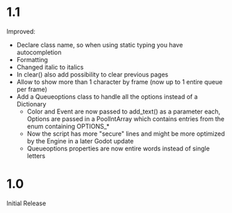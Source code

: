1.1
===

Improved:
 * Declare class name, so when using static typing you have autocompletion
 * Formatting
 * Changed italic to italics
 * In clear() also add possibility to clear previous pages
 * Allow to show more than 1 character by frame (now up to 1 entire queue per frame)
 * Add a Queueoptions class to handle all the options instead of a Dictionary
    * Color and Event are now passed to add_text() as a parameter each, Options are passed in a PoolIntArray which contains entries from the enum containing OPTIONS_*
	* Now the script has more "secure" lines and might be more optimized by the Engine in a later Godot update
    * Queueoptions properties are now entire words instead of single letters
 

1.0
===

Initial Release